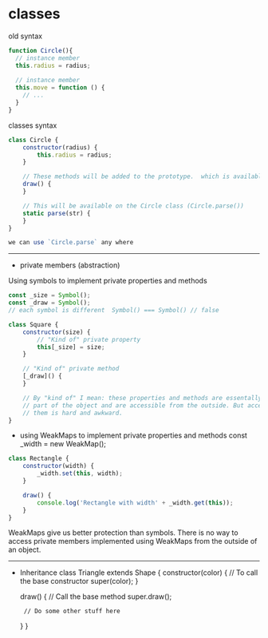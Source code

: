 # classes 
old syntax 
```js
function Circle(){
  // instance member
  this.radius = radius;
  
  // instance member
  this.move = function () {
    // ...
  }
}
```
classes syntax

```js
class Circle {
    constructor(radius) {
        this.radius = radius; 
    }

    // These methods will be added to the prototype.  which is available in the instance 
    draw() {
    }

    // This will be available on the Circle class (Circle.parse())
    static parse(str) {
    }
}

we can use `Circle.parse` any where 
```
--------------

- private members (abstraction)

Using symbols to implement private properties and methods

```js
const _size = Symbol();
const _draw = Symbol(); 
// each symbol is different  Symbol() === Symbol() // false 
```
```js
class Square {
    constructor(size) {
        // "Kind of" private property 
        this[_size] = size; 
    }

    // "Kind of" private method 
    [_draw]() {
    }

    // By "kind of" I mean: these properties and methods are essentally
    // part of the object and are accessible from the outside. But accessing
    // them is hard and awkward. 
}
```

- using WeakMaps to implement private properties and methods
const _width = new WeakMap();
```js
class Rectangle {
    constructor(width) {
        _width.set(this, width);
    }

    draw() {
        console.log('Rectangle with width' + _width.get(this));
    }
}
```
WeakMaps give us better protection than symbols. There is no way to access private members implemented using WeakMaps from the outside of an object. 


---------
-  Inheritance 
class Triangle extends Shape {
    constructor(color) {
        // To call the base constructor 
        super(color);
    }

    draw() {
        // Call the base method 
        super.draw();

        // Do some other stuff here
    }
}